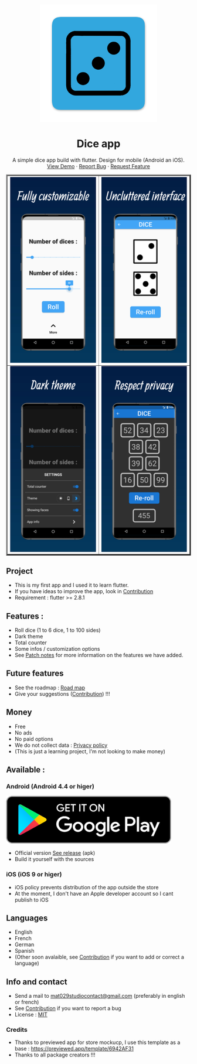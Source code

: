 <div align="center">
  <a>
    <img src="image/icon.png" alt="Logo" width="320" height="320">
  </a>

<h1 align="center">Dice app</h1>

  <p align="center">
    A simple dice app build with flutter. Design for mobile (Android an iOS).
    <br />
    <a href="https://github.com/Mat029/Dice">View Demo</a>
    ·
    <a href="https://github.com/Mat029/Dice/issues">Report Bug</a>
    ·
    <a href="https://github.com/Mat029/Dice/issues">Request Feature</a>
  </p>

  <table border="3" align="center">
  <tr>
    <th><img src = "image/image1.jpeg" alt = "Fully customisable"></img></th>
    <th><img src = "image/image2.jpeg" alt = "Uncletered interface"></img></th>
  </tr>
  <tr>
    <td><img src = "image/image4.jpeg" alt = "Dark theme"></img></td>
    <td><img src = "image/image5.jpeg" alt = "Respect your privacy"></img></td>
  </tr>
  </table>
</div>

## Project

* This is my first app and I used it to learn flutter. 
* If you have ideas to improve the app, look in [Contribution](CONTRIBUTING.md)
* Requirement : flutter >= 2.8.1 

## Features :

* Roll dice (1 to 6 dice, 1 to 100 sides)
* Dark theme
* Total counter
* Some infos / customization options
* See [Patch notes](CHANGES.md) for more information on the features we have added.

## Future features

* See the roadmap : [Road map](ROAD_MAP.md)
* Give your suggestions ([Contribution](CONTRIBUTING.md)) !!!

## Money 

* Free
* No ads
* No paid options
* We do not collect data : [Privacy policy](https://github.com/Mat029/mat029studio_privacy/blob/main/privacy_policy_dice.md)
* (This is just a learning project, I'm not looking to make money)

## Available :
### Android (Android 4.4 or higer) 


<a href="https://play.google.com/store/apps/details?id=com.mat029studio.dice">
    <img
        alt="Get it on Google Play"
        src="image/download_google_play.png"
        width="450"
        height="130"
    />
</a>


* Official version [See release](https://github.com/Mat029/Dice/releases) (apk)
* Build it yourself with the sources

### iOS (iOS 9 or higer)

* iOS policy prevents distribution of the app outside the store 
* At the moment, I don't have an Apple developer account so I cant publish to iOS

## Languages

* English
* French 
* German
* Spanish
* (Other soon avalaible, see [Contribution](CONTRIBUTING.md) if you want to add or correct a language)

## Info and contact

* Send a mail to mat029studiocontact@gmail.com (preferably in english or french)
* See [Contribution](CONTRIBUTING.md) if you want to report a bug
* License : [MIT](LICENSE)

### Credits

* Thanks to previewed app for store mockucp, I use this template as a base : https://previewed.app/template/6942AF31
* Thanks to all package creators !!! 